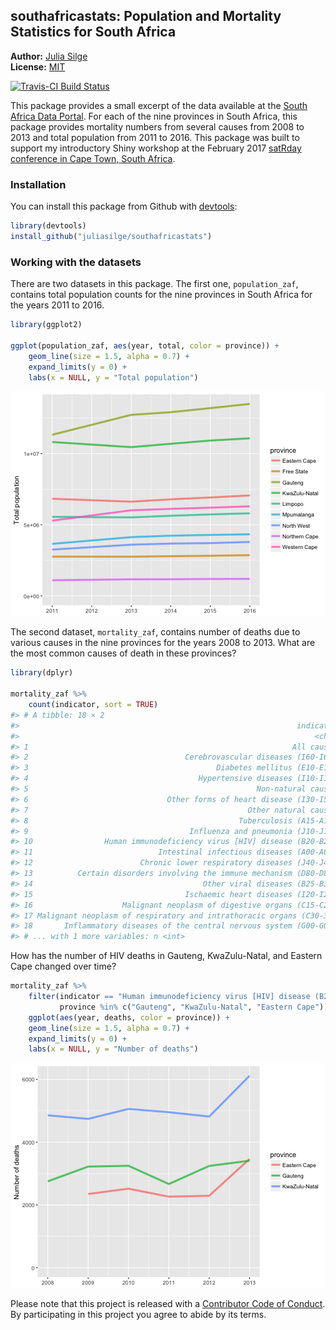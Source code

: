 
<!-- README.md is generated from README.Rmd. Please edit that file -->

southafricastats: Population and Mortality Statistics for South Africa
------------------------------------

**Author:** [Julia Silge](http://juliasilge.com/)<br/>
**License:** [MIT](https://opensource.org/licenses/MIT)

[![Travis-CI Build Status](https://travis-ci.org/juliasilge/southafricastats.svg?branch=master)](https://travis-ci.org/juliasilge/southafricastats)




This package provides a small excerpt of the data available at the [South Africa Data Portal](http://southafrica.opendataforafrica.org/). For each of the nine provinces in South Africa, this package provides mortality numbers from several causes from 2008 to 2013 and total population from 2011 to 2016. This package was built to support my introductory Shiny workshop at the February 2017 [satRday conference in Cape Town, South Africa](http://satrdays.org/capetown2017/).

### Installation

You can install this package from Github with [devtools](https://github.com/hadley/devtools):


```r
library(devtools)
install_github("juliasilge/southafricastats")
```


### Working with the datasets

There are two datasets in this package. The first one, `population_zaf`, contains total population counts for the nine provinces in South Africa for the years 2011 to 2016.


```r
library(ggplot2)

ggplot(population_zaf, aes(year, total, color = province)) + 
    geom_line(size = 1.5, alpha = 0.7) + 
    expand_limits(y = 0) +
    labs(x = NULL, y = "Total population")
```

![plot of chunk unnamed-chunk-3](README-unnamed-chunk-3-1.png)

The second dataset, `mortality_zaf`, contains number of deaths due to various causes in the nine provinces for the years 2008 to 2013. What are the most common causes of death in these provinces?


```r
library(dplyr)

mortality_zaf %>%
    count(indicator, sort = TRUE)
#> # A tibble: 18 × 2
#>                                                              indicator
#>                                                                  <chr>
#> 1                                                           All causes
#> 2                                   Cerebrovascular diseases (I60-I69)
#> 3                                          Diabetes mellitus (E10-E14)
#> 4                                      Hypertensive diseases (I10-I15)
#> 5                                                   Non-natural causes
#> 6                               Other forms of heart disease (I30-I52)
#> 7                                                 Other natural causes
#> 8                                               Tuberculosis (A15-A19)
#> 9                                    Influenza and pneumonia (J10-J18)
#> 10                Human immunodeficiency virus [HIV] disease (B20-B24)
#> 11                            Intestinal infectious diseases (A00-A09)
#> 12                        Chronic lower respiratory diseases (J40-J47)
#> 13          Certain disorders involving the immune mechanism (D80-D89)
#> 14                                      Other viral diseases (B25-B34)
#> 15                                  Ischaemic heart diseases (I20-I25)
#> 16                    Malignant neoplasm of digestive organs (C15-C26)
#> 17 Malignant neoplasm of respiratory and intrathoracic organs (C30-39)
#> 18       Inflammatory diseases of the central nervous system (G00-G09)
#> # ... with 1 more variables: n <int>
```

How has the number of HIV deaths in Gauteng, KwaZulu-Natal, and Eastern Cape changed over time?


```r
mortality_zaf %>%
    filter(indicator == "Human immunodeficiency virus [HIV] disease (B20-B24)",
           province %in% c("Gauteng", "KwaZulu-Natal", "Eastern Cape")) %>%
    ggplot(aes(year, deaths, color = province)) +
    geom_line(size = 1.5, alpha = 0.7) +
    expand_limits(y = 0) +
    labs(x = NULL, y = "Number of deaths")
```

![plot of chunk unnamed-chunk-5](README-unnamed-chunk-5-1.png)

Please note that this project is released with a [Contributor Code of Conduct](CONDUCT.md). By participating in this project you agree to abide by its terms.
